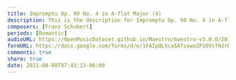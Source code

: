 ```yaml
---
title: Impromptu Op. 90 No. 4 in A-flat Major (4)
description: This is the description for Impromptu Op. 90 No. 4 in A-flat Major by Franz Schubert
composers: [Franz Schubert]
periods: [Romantic]
audioURL: https://OpenMusicDataset.github.io/Maestro/maestro-v3.0.0/2015/MIDI-Unprocessed_R2_D1-2-3-6-7-8-11_mid--AUDIO-from_mp3_06_R2_2015_wav--1.midi
formURL: https://docs.google.com/forms/d/e/1FAIpQLSca5ATcowoZFSOVs7HJrDPd7WStyqN6dQKnaQnVXGFQIMeRLw/viewform
comments: true
share: true
date: 2021-08-08T07:43:13-06:00
---
```

